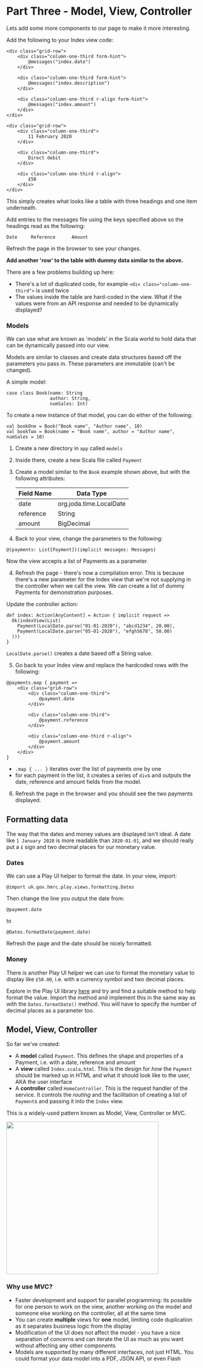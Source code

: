 # Part Three - Model, View, Controller

Lets add some more components to our page to make it more interesting.

Add the following to your Index view code:
``` 
<div class="grid-row">
    <div class="column-one-third form-hint">
        @messages("index.date")
    </div>

    <div class="column-one-third form-hint">
        @messages("index.description")
    </div>

    <div class="column-one-third r-align form-hint">
        @messages("index.amount")
    </div>
</div>

<div class="grid-row">
    <div class="column-one-third">
        11 February 2020
    </div>

    <div class="column-one-third">
        Direct debit
    </div>

    <div class="column-one-third r-align">
        £50
    </div>
</div>
```
This simply creates what looks like a table with three headings and one item underneath. 

Add entries to the messages file using the keys specified above so the headings read as the following:
```
Date     Reference      Amount
```

Refresh the page in the browser to see your changes.

**Add another 'row' to the table with dummy data similar to the above.**

There are a few problems building up here:
* There's a lot of duplicated code, for example `<div class="column-one-third">` is used twice
* The values inside the table are hard-coded in the view. What if the values were from an API response and needed to be dynamically displayed?

### Models
We can use what are known as 'models' in the Scala world to hold data that can be dynamically passed into our view.

Models are similar to classes and create data structures based off the parameters you pass in. These parameters are immutable (can't be changed).

A simple model:
```
case class Book(name: String
                author: String,
                numSales: Int)
```
To create a new instance of that model, you can do either of the following:
```
val bookOne = Book("Book name", "Author name", 10)
val bookTwo = Book(name = "Book name", author = "Author name", numSales = 10)
```

1. Create a new directory in `app` called `models`

2. Inside there, create a new Scala file called `Payment`

3. Create a model similar to the `Book` example shown above, but with the following attributes:

    | Field Name  | Data Type               |
    |-------------|-------------------------|
    | date        | org.joda.time.LocalDate |
    | reference   | String                  |
    | amount      | BigDecimal              |

4. Back to your view, change the parameters to the following:

```
@(payments: List[Payment])(implicit messages: Messages)
```
Now the view accepts a list of Payments as a parameter.

4. Refresh the page - there's now a compilation error. This is because there's a new parameter for the Index view that we're not supplying in the controller when we call the view.
We can create a list of dummy Payments for demonstration purposes.

Update the controller action:
```
def index: Action[AnyContent] = Action { implicit request =>
  Ok(indexView(List(
    Payment(LocalDate.parse("01-01-2020"), "abcd1234", 20.00),
    Payment(LocalDate.parse("05-01-2020"), "efgh5678", 50.00)
  )))
}
```
`LocalDate.parse()` creates a date based off a String value.

5. Go back to your Index view and replace the hardcoded rows with the following:
```
@payments.map { payment =>
    <div class="grid-row">
        <div class="column-one-third">
            @payment.date
        </div>

        <div class="column-one-third">
            @payment.reference
        </div>

        <div class="column-one-third r-align">
            @payment.amount
        </div>
    </div>
}
```
* `.map { ... }` iterates over the list of payments one by one
* for each payment in the list, it creates a series of `div`s and outputs the date, reference and amount fields from the model.

6. Refresh the page in the browser and you should see the two payments displayed.

## Formatting data

The way that the dates and money values are displayed isn't ideal. A date like `1 January 2020` is more readable than `2020-01-01`, and we should really put a `£` sign and two decimal places for our monetary value.

### Dates
We can use a Play UI helper to format the date. In your view, import:
```
@import uk.gov.hmrc.play.views.formatting.Dates
```

Then change the line you output the date from:
```
@payment.date
```
to
```
@Dates.formatDate(payment.date)
```

Refresh the page and the date should be nicely formatted.

### Money

There is another Play UI helper we can use to format the monetary value to display like `£50.00`, i.e. with a currency symbol and two decimal places.

Explore in the Play UI library [here](https://github.com/hmrc/play-ui/tree/master/src/main/twirl/uk/gov/hmrc/play/views/formatting) and try and find a suitable method to help format the value.
Import the method and implement this in the same way as with the `Dates.formatDate()` method. You will have to specify the number of decimal places as a parameter too.

## Model, View, Controller

So far we've created:

* A **model** called `Payment`. This defines the shape and properties of a Payment, i.e. with a date, reference and amount
* A **view** called `Index.scala.html`. This is the design for *how* the `Payment` should be marked up in HTML and what it should look like to the user, AKA the user interface
* A **controller** called `HomeController`. This is the request handler of the service. It controls the *routing* and the facilitation of creating a list of `Payment`s and passing it into the `Index` view. 

This is a widely-used pattern known as Model, View, Controller or MVC.

<img src="https://upload.wikimedia.org/wikipedia/commons/thumb/a/a0/MVC-Process.svg/1200px-MVC-Process.svg.png" width="400">

### Why use MVC?
* Faster development and support for parallel programming: its possible for one person to work on the view, another working on the model and someone else working on the controller, all at the same time
* You can create **multiple** views for **one** model, limiting code duplication as it separates business logic from the display
* Modification of the UI does not affect the model - you have a nice separation of concerns and can iterate the UI as much as you want without affecting any other components
* Models are supported by many different interfaces, not just HTML. You could format your data model into a PDF, JSON API, or even Flash